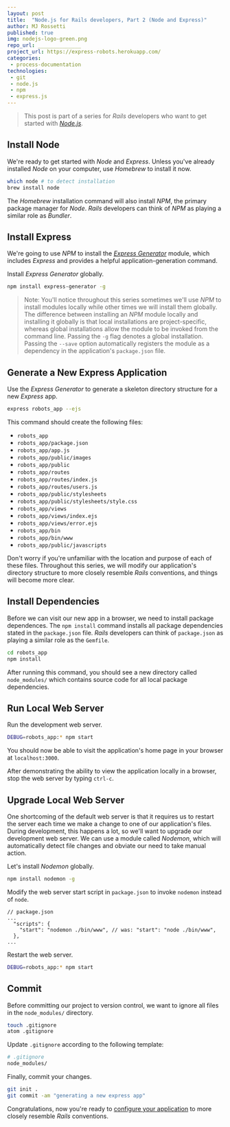 ```yaml
---
layout: post
title:  "Node.js for Rails developers, Part 2 (Node and Express)"
author: MJ Rossetti
published: true
img: nodejs-logo-green.png
repo_url: ______________
project_url: https://express-robots.herokuapp.com/
categories:
 - process-documentation
technologies:
 - git
 - node.js
 - npm
 - express.js
---
```


> This post is part of a series for *Rails* developers who want to get started with [*Node.js*](https://nodejs.org/en/).

## Install Node

We're ready to get started with *Node* and *Express*. Unless you've already installed *Node* on your computer, use *Homebrew* to install it now.

```` sh
which node # to detect installation
brew install node
````

The *Homebrew* installation command will also install *NPM*, the primary package manager for *Node*. *Rails* developers can think of *NPM* as playing a similar role as *Bundler*.


## Install Express

We're going to use *NPM* to install the [*Express Generator*](http://expressjs.com/en/starter/generator.html) module, which includes *Express* and provides a helpful application-generation command.

Install *Express Generator* globally.

```` sh
npm install express-generator -g
````

> Note: You'll notice throughout this series sometimes we'll use *NPM* to install modules locally while other times we will install them globally. The difference between installing an *NPM* module locally and installing it globally is that local installations are project-specific, whereas global installations allow the module to be invoked from the command line. Passing the `-g` flag denotes a global installation. Passing the `--save` option automatically registers the module as a dependency in the application's `package.json` file.

## Generate a New Express Application

Use the *Express Generator* to generate a skeleton directory structure for a new *Express* app.

```` sh
express robots_app --ejs
````

This command should create the following files:

  + `robots_app`
  + `robots_app/package.json`
  + `robots_app/app.js`
  + `robots_app/public/images`
  + `robots_app/public`
  + `robots_app/routes`
  + `robots_app/routes/index.js`
  + `robots_app/routes/users.js`
  + `robots_app/public/stylesheets`
  + `robots_app/public/stylesheets/style.css`
  + `robots_app/views`
  + `robots_app/views/index.ejs`
  + `robots_app/views/error.ejs`
  + `robots_app/bin`
  + `robots_app/bin/www`
  + `robots_app/public/javascripts`

Don't worry if you're unfamiliar with the location and purpose of each of these files. Throughout this series, we will modify our application's directory structure to more closely resemble *Rails* conventions, and things will become more clear.

## Install Dependencies

Before we can visit our new app in a browser, we need to install package dependences. The `npm install` command installs all package dependencies stated in the `package.json` file. *Rails* developers can think of `package.json` as playing a similar role as the `Gemfile`.

```` sh
cd robots_app
npm install
````

After running this command, you should see a new directory called `node_modules/` which contains source code for all local package dependencies.

## Run Local Web Server

Run the development web server.

```` sh
DEBUG=robots_app:* npm start
````

You should now be able to visit the application's home page in your browser at `localhost:3000`.

After demonstrating the ability to view the application locally in a browser, stop the web server by typing `ctrl-c`.

## Upgrade Local Web Server

One shortcoming of the default web server is that it requires us to restart the server each time we make a change to one of our application's files. During development, this happens a lot, so we'll want to upgrade our development web server. We can use a module called *Nodemon*, which will automatically detect file changes and obviate our need to take manual action.

Let's install *Nodemon* globally.

```` sh
npm install nodemon -g
````

Modify the web server start script in `package.json` to invoke `nodemon` instead of `node`.

````
// package.json
...
  "scripts": {
    "start": "nodemon ./bin/www", // was: "start": "node ./bin/www",
  },
...
````

Restart the web server.

```` sh
DEBUG=robots_app:* npm start
````

## Commit

Before committing our project to version control, we want to ignore all files in the `node_modules/` directory.

```` sh
touch .gitignore
atom .gitignore
````

Update `.gitignore` according to the following template:

```` sh
# .gitignore
node_modules/
````

Finally, commit your changes.

```` sh
git init .
git commit -am "generating a new express app"
````

Congratulations, now you're ready to [configure your application](/process-documentation/2016/04/09/node-for-rails-developers-part-3-configuration/) to more closely resemble *Rails* conventions.
